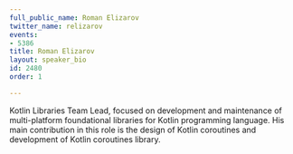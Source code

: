 ```yaml
---
full_public_name: Roman Elizarov
twitter_name: relizarov
events:
- 5386
title: Roman Elizarov
layout: speaker_bio
id: 2480
order: 1

---
```

Kotlin Libraries Team Lead, focused on development and maintenance of multi-platform foundational libraries for Kotlin programming language. His main contribution in this role is the design of Kotlin coroutines and development of Kotlin coroutines library.